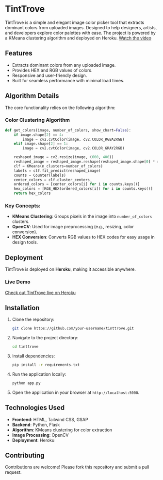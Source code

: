 # TintTrove

TintTrove is a simple and elegant image color picker tool that extracts dominant colors from uploaded images. Designed to help designers, artists, and developers explore color palettes with ease. The project is powered by a KMeans clustering algorithm and deployed on Heroku.
[Watch the video](https://www.amirbekshomurodov.me/images/tint.Mov)

## Features
- Extracts dominant colors from any uploaded image.
- Provides HEX and RGB values of colors.
- Responsive and user-friendly design.
- Built for seamless performance with minimal load times.

## Algorithm Details
The core functionality relies on the following algorithm:

### Color Clustering Algorithm
```python
def get_colors(image, number_of_colors, show_chart=False):
    if image.shape[2] == 4:
        image = cv2.cvtColor(image, cv2.COLOR_RGBA2RGB)
    elif image.shape[2] == 1:
        image = cv2.cvtColor(image, cv2.COLOR_GRAY2RGB)

    reshaped_image = cv2.resize(image, (600, 400))
    reshaped_image = reshaped_image.reshape(reshaped_image.shape[0] * reshaped_image.shape[1], 3)
    clf = KMeans(n_clusters=number_of_colors)
    labels = clf.fit_predict(reshaped_image)
    counts = Counter(labels)
    center_colors = clf.cluster_centers_
    ordered_colors = [center_colors[i] for i in counts.keys()]
    hex_colors = [RGB_HEX(ordered_colors[i]) for i in counts.keys()]
    return hex_colors
```

### Key Concepts:
- **KMeans Clustering**: Groups pixels in the image into `number_of_colors` clusters.
- **OpenCV**: Used for image preprocessing (e.g., resizing, color conversion).
- **HEX Conversion**: Converts RGB values to HEX codes for easy usage in design tools.

## Deployment
TintTrove is deployed on **Heroku**, making it accessible anywhere.

### Live Demo
[Check out TintTrove live on Heroku](https://tinttrove-66532836a19d.herokuapp.com/)

## Installation
1. Clone the repository:
   ```bash
   git clone https://github.com/your-username/tinttrove.git
   ```

2. Navigate to the project directory:
   ```bash
   cd tinttrove
   ```

3. Install dependencies:
   ```bash
   pip install -r requirements.txt
   ```

4. Run the application locally:
   ```bash
   python app.py
   ```

5. Open the application in your browser at `http://localhost:5000`.

## Technologies Used
- **Frontend**: HTML, Tailwind CSS, GSAP
- **Backend**: Python, Flask
- **Algorithm**: KMeans clustering for color extraction
- **Image Processing**: OpenCV
- **Deployment**: Heroku

## Contributing
Contributions are welcome! Please fork this repository and submit a pull request.
